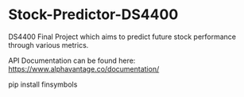 # Stock-Predictor-DS4400
DS4400 Final Project which aims to predict future stock performance through various metrics.

API Documentation can be found here: https://www.alphavantage.co/documentation/

pip install finsymbols
